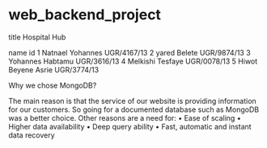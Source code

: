 # web_backend_project


title Hospital Hub

   name                                       id
1 Natnael Yohannes                       UGR/4167/13
2 yared Belete                           UGR/9874/13
3 Yohannes Habtamu                       UGR/3616/13
4 Melkishi Tesfaye                       UGR/0078/13
5 Hiwot Beyene Asrie                     UGR/3774/13


Why we chose MongoDB?

The main reason is that the service of our website is providing information for our customers. So going for a documented database such as MongoDB was a better choice.
Other reasons are a need for:
•	Ease of scaling
•	Higher data availability
•	Deep query ability
•	Fast, automatic and instant data recovery


